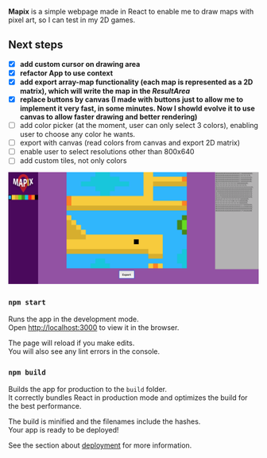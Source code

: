 **Mapix** is a simple webpage made in React to enable me to draw maps with pixel art, so I can test in my 2D games.

## Next steps

- [x] **add custom cursor on drawing area**
- [x] **refactor App to use context**
- [x] **add export array-map functionality (each map is represented as a 2D matrix), which will write the map in the _ResultArea_**
- [x] **replace buttons by canvas (I made with buttons just to allow me to implement it very fast, in some minutes. Now I showld evolve it to use canvas to allow faster drawing and better rendering)**
- [ ] add color picker (at the moment, user can only select 3 colors), enabling user to choose any color he wants.
- [ ] export with canvas (read colors from canvas and export 2D matrix)
- [ ] enable user to select resolutions other than 800x640
- [ ] add custom tiles, not only colors

![Mapix Screenshot](/public/mapix-screenshot.png)

### `npm start`

Runs the app in the development mode.<br />
Open [http://localhost:3000](http://localhost:3000) to view it in the browser.

The page will reload if you make edits.<br />
You will also see any lint errors in the console.

### `npm build`

Builds the app for production to the `build` folder.<br />
It correctly bundles React in production mode and optimizes the build for the best performance.

The build is minified and the filenames include the hashes.<br />
Your app is ready to be deployed!

See the section about [deployment](https://facebook.github.io/create-react-app/docs/deployment) for more information.
